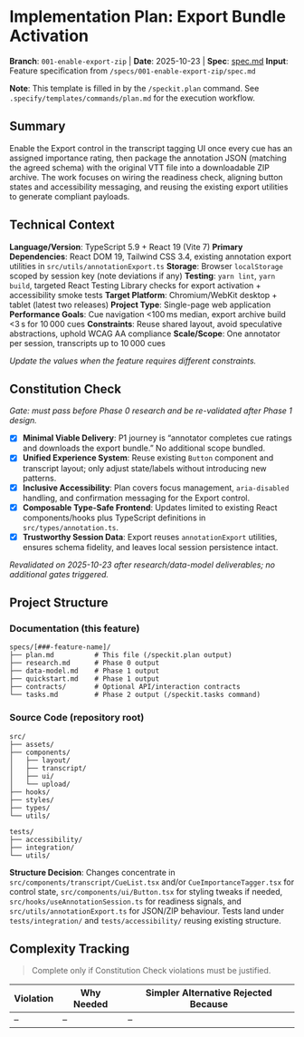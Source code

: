 # Implementation Plan: Export Bundle Activation

**Branch**: `001-enable-export-zip` | **Date**: 2025-10-23 | **Spec**: [spec.md](./spec.md)
**Input**: Feature specification from `/specs/001-enable-export-zip/spec.md`

**Note**: This template is filled in by the `/speckit.plan` command. See `.specify/templates/commands/plan.md` for the execution workflow.

## Summary

Enable the Export control in the transcript tagging UI once every cue has an assigned importance rating, then package the annotation JSON (matching the agreed schema) with the original VTT file into a downloadable ZIP archive. The work focuses on wiring the readiness check, aligning button states and accessibility messaging, and reusing the existing export utilities to generate compliant payloads.

## Technical Context

**Language/Version**: TypeScript 5.9 + React 19 (Vite 7)
**Primary Dependencies**: React DOM 19, Tailwind CSS 3.4, existing annotation export utilities in `src/utils/annotationExport.ts`
**Storage**: Browser `localStorage` scoped by session key (note deviations if any)
**Testing**: `yarn lint`, `yarn build`, targeted React Testing Library checks for export activation + accessibility smoke tests
**Target Platform**: Chromium/WebKit desktop + tablet (latest two releases)
**Project Type**: Single-page web application
**Performance Goals**: Cue navigation <100 ms median, export archive build <3 s for 10 000 cues
**Constraints**: Reuse shared layout, avoid speculative abstractions, uphold WCAG AA compliance
**Scale/Scope**: One annotator per session, transcripts up to 10 000 cues

_Update the values when the feature requires different constraints._

## Constitution Check

*Gate: must pass before Phase 0 research and be re-validated after Phase 1 design.*

- [x] **Minimal Viable Delivery**: P1 journey is “annotator completes cue ratings and downloads the export bundle.” No additional scope bundled.
- [x] **Unified Experience System**: Reuse existing `Button` component and transcript layout; only adjust state/labels without introducing new patterns.
- [x] **Inclusive Accessibility**: Plan covers focus management, `aria-disabled` handling, and confirmation messaging for the Export control.
- [x] **Composable Type-Safe Frontend**: Updates limited to existing React components/hooks plus TypeScript definitions in `src/types/annotation.ts`.
- [x] **Trustworthy Session Data**: Export reuses `annotationExport` utilities, ensures schema fidelity, and leaves local session persistence intact.

_Revalidated on 2025-10-23 after research/data-model deliverables; no additional gates triggered._

## Project Structure

### Documentation (this feature)

```text
specs/[###-feature-name]/
├── plan.md          # This file (/speckit.plan output)
├── research.md      # Phase 0 output
├── data-model.md    # Phase 1 output
├── quickstart.md    # Phase 1 output
├── contracts/       # Optional API/interaction contracts
└── tasks.md         # Phase 2 output (/speckit.tasks command)
```

### Source Code (repository root)

```text
src/
├── assets/
├── components/
│   ├── layout/
│   ├── transcript/
│   ├── ui/
│   └── upload/
├── hooks/
├── styles/
├── types/
└── utils/

tests/
├── accessibility/
├── integration/
└── utils/
```

**Structure Decision**: Changes concentrate in `src/components/transcript/CueList.tsx` and/or `CueImportanceTagger.tsx` for control state, `src/components/ui/Button.tsx` for styling tweaks if needed, `src/hooks/useAnnotationSession.ts` for readiness signals, and `src/utils/annotationExport.ts` for JSON/ZIP behaviour. Tests land under `tests/integration/` and `tests/accessibility/` reusing existing structure.

## Complexity Tracking

> Complete only if Constitution Check violations must be justified.

| Violation | Why Needed | Simpler Alternative Rejected Because |
|-----------|------------|--------------------------------------|
| – | – | – |
